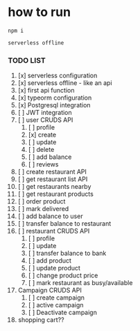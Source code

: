 # how to run 

```shell
npm i
```

```shell
serverless offline
```

### TODO LIST

1. [x] serverless configuration
2. [x] serverless offline - like an api
3. [x] first api function
4. [x] typeorm configuration
5. [x] Postgresql integration
6. [ ] JWT integration
7. [ ] user CRUDS API
   1. [ ] profile
   2. [x] create
   3. [ ] update
   4. [ ] delete
   5. [ ] add balance
   6. [ ] reviews
8. [ ] create restaurant API
9. [ ] get restaurant list API
10. [ ] get restaurants nearby
11. [ ] get restaurant products
12. [ ] order product
13. [ ] mark delivered
14. [ ] add balance to user
15. [ ] transfer balance to restaurant
16. [ ] restaurant CRUDS API
    1. [ ] profile
    2. [ ] update
    3. [ ] transfer balance to bank
    4. [ ] add product
    5. [ ] update product
    6. [ ] change product price
    7. [ ] mark restaurant as busy/available
17. Campaign CRUDS API
    1. [ ] create campaign
    2. [ ] active campaign
    3. [ ] Deactivate campaign
18. shopping cart??
